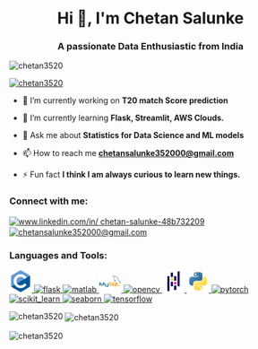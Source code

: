 <h1 align="center">Hi 👋, I'm Chetan Salunke</h1>
<h3 align="center">A passionate Data Enthusiastic from India</h3>

<p align="left"> <img src="https://komarev.com/ghpvc/?username=chetan3520&label=Profile%20views&color=0e75b6&style=flat" alt="chetan3520" /> </p>

<p align="left"> <a href="https://github.com/ryo-ma/github-profile-trophy"><img src="https://github-profile-trophy.vercel.app/?username=chetan3520" alt="chetan3520" /></a> </p>

- 🔭 I’m currently working on **T20 match Score prediction**

- 🌱 I’m currently learning **Flask, Streamlit, AWS Clouds.**

- 💬 Ask me about **Statistics for Data Science and ML models**

- 📫 How to reach me **chetansalunke352000@gmail.com**

- ⚡ Fun fact **I think I am always curious to learn new things.**

<h3 align="left">Connect with me:</h3>
<p align="left">
<a href="https://linkedin.com/in/www.linkedin.com/in/ chetan-salunke-48b732209" target="blank"><img align="center" src="https://raw.githubusercontent.com/rahuldkjain/github-profile-readme-generator/master/src/images/icons/Social/linked-in-alt.svg" alt="www.linkedin.com/in/ chetan-salunke-48b732209" height="30" width="40" /></a>
<a href="https://www.hackerrank.com/chetansalunke352000@gmail.com" target="blank"><img align="center" src="https://raw.githubusercontent.com/rahuldkjain/github-profile-readme-generator/master/src/images/icons/Social/hackerrank.svg" alt="chetansalunke352000@gmail.com" height="30" width="40" /></a>
</p>

<h3 align="left">Languages and Tools:</h3>
<p align="left"> <a href="https://www.cprogramming.com/" target="_blank" rel="noreferrer"> <img src="https://raw.githubusercontent.com/devicons/devicon/master/icons/c/c-original.svg" alt="c" width="40" height="40"/> </a> <a href="https://flask.palletsprojects.com/" target="_blank" rel="noreferrer"> <img src="https://www.vectorlogo.zone/logos/pocoo_flask/pocoo_flask-icon.svg" alt="flask" width="40" height="40"/> </a> <a href="https://www.mathworks.com/" target="_blank" rel="noreferrer"> <img src="https://upload.wikimedia.org/wikipedia/commons/2/21/Matlab_Logo.png" alt="matlab" width="40" height="40"/> </a> <a href="https://www.mysql.com/" target="_blank" rel="noreferrer"> <img src="https://raw.githubusercontent.com/devicons/devicon/master/icons/mysql/mysql-original-wordmark.svg" alt="mysql" width="40" height="40"/> </a> <a href="https://opencv.org/" target="_blank" rel="noreferrer"> <img src="https://www.vectorlogo.zone/logos/opencv/opencv-icon.svg" alt="opencv" width="40" height="40"/> </a> <a href="https://pandas.pydata.org/" target="_blank" rel="noreferrer"> <img src="https://raw.githubusercontent.com/devicons/devicon/2ae2a900d2f041da66e950e4d48052658d850630/icons/pandas/pandas-original.svg" alt="pandas" width="40" height="40"/> </a> <a href="https://www.python.org" target="_blank" rel="noreferrer"> <img src="https://raw.githubusercontent.com/devicons/devicon/master/icons/python/python-original.svg" alt="python" width="40" height="40"/> </a> <a href="https://pytorch.org/" target="_blank" rel="noreferrer"> <img src="https://www.vectorlogo.zone/logos/pytorch/pytorch-icon.svg" alt="pytorch" width="40" height="40"/> </a> <a href="https://scikit-learn.org/" target="_blank" rel="noreferrer"> <img src="https://upload.wikimedia.org/wikipedia/commons/0/05/Scikit_learn_logo_small.svg" alt="scikit_learn" width="40" height="40"/> </a> <a href="https://seaborn.pydata.org/" target="_blank" rel="noreferrer"> <img src="https://seaborn.pydata.org/_images/logo-mark-lightbg.svg" alt="seaborn" width="40" height="40"/> </a> <a href="https://www.tensorflow.org" target="_blank" rel="noreferrer"> <img src="https://www.vectorlogo.zone/logos/tensorflow/tensorflow-icon.svg" alt="tensorflow" width="40" height="40"/> </a> </p>

<p><img align="left" src="https://github-readme-stats.vercel.app/api/top-langs?username=chetan3520&show_icons=true&locale=en&layout=compact" alt="chetan3520" /></p>

<p>&nbsp;<img align="center" src="https://github-readme-stats.vercel.app/api?username=chetan3520&show_icons=true&locale=en" alt="chetan3520" /></p>

<p><img align="center" src="https://github-readme-streak-stats.herokuapp.com/?user=chetan3520&" alt="chetan3520" /></p>
